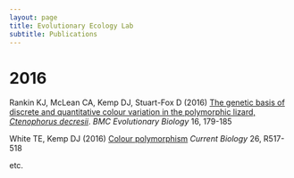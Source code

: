 ```yaml
---
layout: page
title: Evolutionary Ecology Lab
subtitle: Publications
---
```


# 2016

Rankin KJ, McLean CA, Kemp DJ, Stuart-Fox D (2016) [The genetic basis of discrete and quantitative colour variation in the polymorphic lizard, _Ctenophorus decresii_](http://dx.doi.org/10.1186/s12862-016-0757-2). _BMC Evolutionary Biology_ 16, 179-185

White TE, Kemp DJ (2016) [Colour polymorphism](http://dx.doi.org/10.1016/j.cub.2016.03.017) _Current Biology_ 26, R517-518  

etc.
